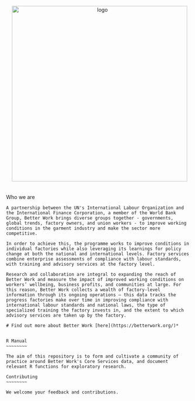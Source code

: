 <p align="center"> <a href"#" target=_blank" rel=noopener noreferrer"> <img width="480" 
                                                                            src="https://betterwork.org/dev/wp-content/uploads/2016/09/BWlogo-Horiz-rgb.png"
                                                                           alt="logo">                                                                                                         
</a>
</p>

Who we are
~~~~~~~~~~
A partnership between the UN's International Labour Organization and the International Finance Corporation, a member of the World Bank Group, Better Work brings diverse groups together - governments, global trends, factory owners, and union workers - to improve working conditions in the garment industry and make the sector more competitive.

In order to achieve this, the programme works to improve conditions in individual factories while also leveraging its learnings for policy change at both the national and international levels. Factory services combine enterprise assessments of compliance with labour standards, with training and advisory services at the factory level.

Research and collaboration are integral to expanding the reach of Better Work and measure the impact of improved working conditions on workers’ wellbeing, business profits, and communities at large. For this reason, Better Work collects a wealth of factory-level information through its ongoing operations – this data tracks the progress factories make over time in improving compliance with international labour standards and national laws, the type of specialized training the factory invests in, and the extent to which advisory services are taken up by the factory. 

# Find out more about Better Work [here](https://betterwork.org/)*


R Manual
~~~~~~~~

The aim of this repository is to form and cultivate a community of practice around Better Work's Core Services data, and document relevant R functions for exploratory research.

Contributing
~~~~~~~~

We welcome your feedback and contributions.
